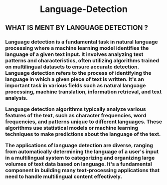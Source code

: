 <div align="center">
<h1>Language-Detection</h1>
</div>

<h2>WHAT IS MENT BY LANGUAGE DETECTION ? </h2>

<h3>Language detection is a fundamental task in natural language processing where a machine learning model identifies the language of a given text input. It involves analyzing text patterns and characteristics, often utilizing algorithms trained on multilingual datasets to ensure accurate detection.
Language detection refers to the process of identifying the language in which a given piece of text is written. It's an important task in various fields such as natural language processing, machine translation, information retrieval, and text analysis.

Language detection algorithms typically analyze various features of the text, such as character frequencies, word frequencies, and patterns unique to different languages. These algorithms use statistical models or machine learning techniques to make predictions about the language of the text.

The applications of language detection are diverse, ranging from automatically determining the language of a user's input in a multilingual system to categorizing and organizing large volumes of text data based on language. It's a fundamental component in building many text-processing applications that need to handle multilingual content effectively.</h3>
